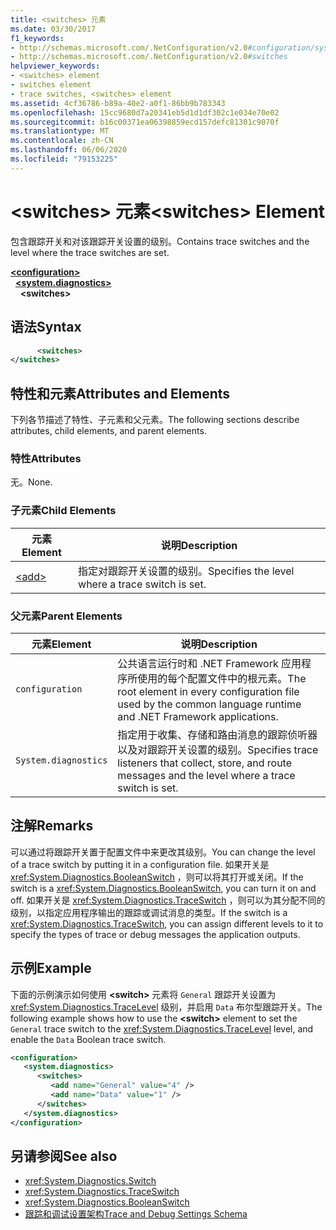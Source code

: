 ```yaml
---
title: <switches> 元素
ms.date: 03/30/2017
f1_keywords:
- http://schemas.microsoft.com/.NetConfiguration/v2.0#configuration/system.diagnostics/switches
- http://schemas.microsoft.com/.NetConfiguration/v2.0#switches
helpviewer_keywords:
- <switches> element
- switches element
- trace switches, <switches> element
ms.assetid: 4cf36786-b89a-40e2-a0f1-86bb9b783343
ms.openlocfilehash: 15cc9680d7a20341eb5d1d1df302c1e034e70e02
ms.sourcegitcommit: b16c00371ea06398859ecd157defc81301c9070f
ms.translationtype: MT
ms.contentlocale: zh-CN
ms.lasthandoff: 06/06/2020
ms.locfileid: "79153225"
---
```

# <a name="switches-element"></a><span data-ttu-id="fd121-102">\<switches> 元素</span><span class="sxs-lookup"><span data-stu-id="fd121-102">\<switches> Element</span></span>
<span data-ttu-id="fd121-103">包含跟踪开关和对该跟踪开关设置的级别。</span><span class="sxs-lookup"><span data-stu-id="fd121-103">Contains trace switches and the level where the trace switches are set.</span></span>  

[**\<configuration>**](../configuration-element.md)\
&nbsp;&nbsp;[**\<system.diagnostics>**](system-diagnostics-element.md)\
&nbsp;&nbsp;&nbsp;&nbsp;**\<switches>**

## <a name="syntax"></a><span data-ttu-id="fd121-104">语法</span><span class="sxs-lookup"><span data-stu-id="fd121-104">Syntax</span></span>  
  
```xml  
      <switches>
</switches>  
```  
  
## <a name="attributes-and-elements"></a><span data-ttu-id="fd121-105">特性和元素</span><span class="sxs-lookup"><span data-stu-id="fd121-105">Attributes and Elements</span></span>  
 <span data-ttu-id="fd121-106">下列各节描述了特性、子元素和父元素。</span><span class="sxs-lookup"><span data-stu-id="fd121-106">The following sections describe attributes, child elements, and parent elements.</span></span>  
  
### <a name="attributes"></a><span data-ttu-id="fd121-107">特性</span><span class="sxs-lookup"><span data-stu-id="fd121-107">Attributes</span></span>  
 <span data-ttu-id="fd121-108">无。</span><span class="sxs-lookup"><span data-stu-id="fd121-108">None.</span></span>  
  
### <a name="child-elements"></a><span data-ttu-id="fd121-109">子元素</span><span class="sxs-lookup"><span data-stu-id="fd121-109">Child Elements</span></span>  
  
|<span data-ttu-id="fd121-110">元素</span><span class="sxs-lookup"><span data-stu-id="fd121-110">Element</span></span>|<span data-ttu-id="fd121-111">说明</span><span class="sxs-lookup"><span data-stu-id="fd121-111">Description</span></span>|  
|-------------|-----------------|  
|[\<add>](add-element-for-switches.md)|<span data-ttu-id="fd121-112">指定对跟踪开关设置的级别。</span><span class="sxs-lookup"><span data-stu-id="fd121-112">Specifies the level where a trace switch is set.</span></span>|  
  
### <a name="parent-elements"></a><span data-ttu-id="fd121-113">父元素</span><span class="sxs-lookup"><span data-stu-id="fd121-113">Parent Elements</span></span>  
  
|<span data-ttu-id="fd121-114">元素</span><span class="sxs-lookup"><span data-stu-id="fd121-114">Element</span></span>|<span data-ttu-id="fd121-115">说明</span><span class="sxs-lookup"><span data-stu-id="fd121-115">Description</span></span>|  
|-------------|-----------------|  
|`configuration`|<span data-ttu-id="fd121-116">公共语言运行时和 .NET Framework 应用程序所使用的每个配置文件中的根元素。</span><span class="sxs-lookup"><span data-stu-id="fd121-116">The root element in every configuration file used by the common language runtime and .NET Framework applications.</span></span>|  
|`System.diagnostics`|<span data-ttu-id="fd121-117">指定用于收集、存储和路由消息的跟踪侦听器以及对跟踪开关设置的级别。</span><span class="sxs-lookup"><span data-stu-id="fd121-117">Specifies trace listeners that collect, store, and route messages and the level where a trace switch is set.</span></span>|  
  
## <a name="remarks"></a><span data-ttu-id="fd121-118">注解</span><span class="sxs-lookup"><span data-stu-id="fd121-118">Remarks</span></span>  
 <span data-ttu-id="fd121-119">可以通过将跟踪开关置于配置文件中来更改其级别。</span><span class="sxs-lookup"><span data-stu-id="fd121-119">You can change the level of a trace switch by putting it in a configuration file.</span></span> <span data-ttu-id="fd121-120">如果开关是 <xref:System.Diagnostics.BooleanSwitch> ，则可以将其打开或关闭。</span><span class="sxs-lookup"><span data-stu-id="fd121-120">If the switch is a <xref:System.Diagnostics.BooleanSwitch>, you can turn it on and off.</span></span> <span data-ttu-id="fd121-121">如果开关是 <xref:System.Diagnostics.TraceSwitch> ，则可以为其分配不同的级别，以指定应用程序输出的跟踪或调试消息的类型。</span><span class="sxs-lookup"><span data-stu-id="fd121-121">If the switch is a <xref:System.Diagnostics.TraceSwitch>, you can assign different levels to it to specify the types of trace or debug messages the application outputs.</span></span>  
  
## <a name="example"></a><span data-ttu-id="fd121-122">示例</span><span class="sxs-lookup"><span data-stu-id="fd121-122">Example</span></span>  
 <span data-ttu-id="fd121-123">下面的示例演示如何使用 **\<switch>** 元素将 `General` 跟踪开关设置为 <xref:System.Diagnostics.TraceLevel> 级别，并启用 `Data` 布尔型跟踪开关。</span><span class="sxs-lookup"><span data-stu-id="fd121-123">The following example shows how to use the **\<switch>** element to set the `General` trace switch to the <xref:System.Diagnostics.TraceLevel> level, and enable the `Data` Boolean trace switch.</span></span>  
  
```xml  
<configuration>  
   <system.diagnostics>  
      <switches>  
         <add name="General" value="4" />  
         <add name="Data" value="1" />  
      </switches>  
   </system.diagnostics>  
</configuration>  
```  
  
## <a name="see-also"></a><span data-ttu-id="fd121-124">另请参阅</span><span class="sxs-lookup"><span data-stu-id="fd121-124">See also</span></span>

- <xref:System.Diagnostics.Switch>
- <xref:System.Diagnostics.TraceSwitch>
- <xref:System.Diagnostics.BooleanSwitch>
- [<span data-ttu-id="fd121-125">跟踪和调试设置架构</span><span class="sxs-lookup"><span data-stu-id="fd121-125">Trace and Debug Settings Schema</span></span>](index.md)

